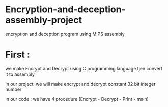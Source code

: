 # Encryption-and-deception-assembly-project
 encryption and deception program using MIPS assembly 
 
# First :
 we make Encrypt and Decrypt using C programming language tjen convert it to assemply
 
 in our project: we will make encrypt and decrypt constant 32 bit integer number 
 
 in our code : we have 4 procedure (Encrypt - Decrypt - Print - main)
 
